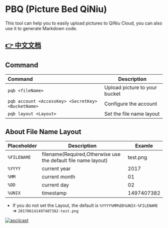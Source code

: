 # PBQ (Picture Bed QiNiu)
This tool can help you to easily upload pictures to QiNiu Cloud, you can also use it to generate Markdown code.

## [👉 中文文档](https://github.com/TheWinds/pbq/blob/master/README_Zhcn.md)

## Command
|Command|Description|
|:-|-|
|`pqb <fileName>` | Upload picture to your bucket |
|`pqb account <AccessKey> <SecretKey> <BucketName>` | Configure the account|
|`pqb layout <Layout>` | Set the file name layout|

## About File Name Layout

|Placeholder|Description|Examle|
|:-|-|-|
|`%FILENAME` | filename(Required,Otherwise use the default file name layout) |test.png|
|`%YYYY` |current year |2017|
|`%MM` | current month |01|
|`%DD` | current day |02|
|`%UNIX` | timestamp |1497407382|

- If you do not set the Layout, the default is `%YYYY%MM%DD%UNIX-%FILENAME` => `201706141497407382-test.png`

[![asciicast](https://asciinema.org/a/6ga6ab4k5jp9g6wf90g3kh7a8.png)](https://asciinema.org/a/6ga6ab4k5jp9g6wf90g3kh7a8)
